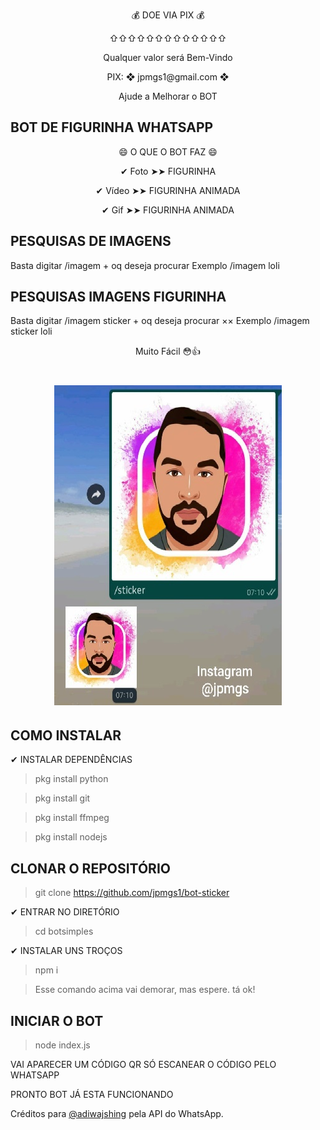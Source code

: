 <p align="center"> 💰 DOE VIA PIX 💰 </p> 
<p align="center">⇧⇧⇧⇧⇧⇧⇧⇧⇧⇧⇧⇧⇧</p>
<p align="center"> Qualquer valor será Bem-Vindo </p>
<p align="center"> PIX: ❖ jpmgs1@gmail.com ❖ </p>
<p align="center"> Ajude a Melhorar o BOT </p>

## BOT DE FIGURINHA WHATSAPP 

<p align="center">😄 O QUE O BOT FAZ 😄

<p align="center">✔ Foto ➤➤ FIGURINHA</p>
<p align="center">✔ Vídeo ➤➤ FIGURINHA ANIMADA</p>
<p align="center">✔ Gif ➤➤ FIGURINHA ANIMADA</p>

## PESQUISAS DE IMAGENS  

Basta digitar /imagem + oq deseja procurar 
 Exemplo /imagem loli

## PESQUISAS IMAGENS FIGURINHA

Basta digitar /imagem sticker + oq deseja procurar ××
 Exemplo /imagem sticker loli

<p align="center">Muito Fácil 😳👍 </p>
 

<h1 align="center">
 
![Screenshot_20201227-221721.png](https://github.com/jpmgs1/bot-sticker/blob/main/Ex.jpg)

</h1>

<p align="center">
 
## COMO INSTALAR 

✔ INSTALAR DEPENDÊNCIAS

> pkg install python

> pkg install git

> pkg install ffmpeg

> pkg install nodejs

## CLONAR O REPOSITÓRIO

> git clone https://github.com/jpmgs1/bot-sticker

✔ ENTRAR NO DIRETÓRIO

> cd botsimples

✔ INSTALAR UNS TROÇOS

> npm i

> Esse comando acima vai demorar, mas espere. tá ok!

</p>

## INICIAR O BOT

>node index.js

VAI APARECER UM CÓDIGO QR SÓ ESCANEAR O CÓDIGO PELO WHATSAPP

PRONTO BOT JÁ ESTA FUNCIONANDO

Créditos para [@adiwajshing](https://github.com/adiwajshing/) pela API do WhatsApp. 

